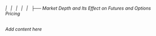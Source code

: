 ###### |   |   |   |   |   ├── Market Depth and Its Effect on Futures and Options Pricing

*Add content here*